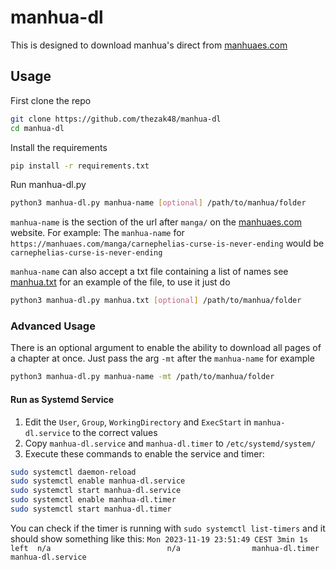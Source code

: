 # manhua-dl
This is designed to download manhua's direct from [manhuaes.com](https://manhuaes.com/)

## Usage

First clone the repo
```bash
git clone https://github.com/thezak48/manhua-dl
cd manhua-dl
```

Install the requirements
```bash
pip install -r requirements.txt
```

Run manhua-dl.py
```bash
python3 manhua-dl.py manhua-name [optional] /path/to/manhua/folder
```

`manhua-name` is the section of the url after `manga/` on the [manhuaes.com](https://manhuaes.com/) website.
For example: The `manhua-name` for `https://manhuaes.com/manga/carnephelias-curse-is-never-ending` would be `carnephelias-curse-is-never-ending`


`manhua-name` can also accept a txt file containing a list of names
see [manhua.txt](https://github.com/thezak48/manhua-dl/blob/main/manhua.txt) for an example of the file, to use it just do
```bash
python3 manhua-dl.py manhua.txt [optional] /path/to/manhua/folder
```


### Advanced Usage
There is an optional argument to enable the ability to download all pages of a chapter at once. Just pass the arg `-mt` after the `manhua-name` for example

```bash
python3 manhua-dl.py manhua-name -mt /path/to/manhua/folder
```

#### Run as Systemd Service
1. Edit the `User`, `Group`, `WorkingDirectory` and `ExecStart` in `manhua-dl.service` to the correct values<br/>
2. Copy `manhua-dl.service` and `manhua-dl.timer` to `/etc/systemd/system/`
3. Execute these commands to enable the service and timer:
```bash
sudo systemctl daemon-reload
sudo systemctl enable manhua-dl.service
sudo systemctl start manhua-dl.service
sudo systemctl enable manhua-dl.timer
sudo systemctl start manhua-dl.timer
```
You can check if the timer is running with `sudo systemctl list-timers` and it should show something like this:
`Mon 2023-11-19 23:51:49 CEST 3min 1s left  n/a                          n/a                manhua-dl.timer      manhua-dl.service`